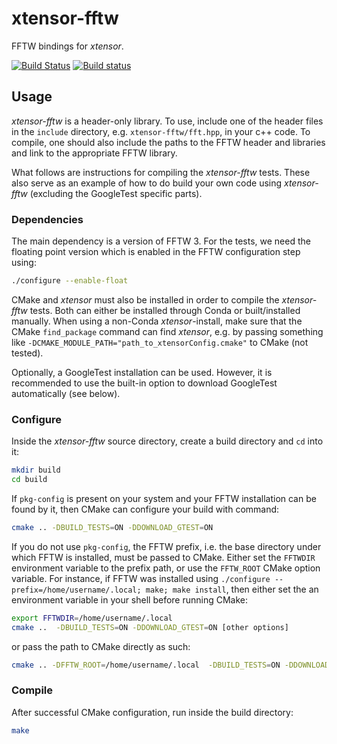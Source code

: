 # xtensor-fftw
FFTW bindings for _xtensor_.

[![Build Status](https://travis-ci.org/egpbos/xtensor-fftw.svg?branch=master)](https://travis-ci.org/egpbos/xtensor-fftw)
[![Build status](https://ci.appveyor.com/api/projects/status/l4wgk98kwospu7n1/branch/master?svg=true)](https://ci.appveyor.com/project/egpbos/xtensor-fftw/branch/master)

## Usage

_xtensor-fftw_ is a header-only library.
To use, include one of the header files in the `include` directory, e.g. `xtensor-fftw/fft.hpp`, in your c++ code.
To compile, one should also include the paths to the FFTW header and libraries and link to the appropriate FFTW library.

What follows are instructions for compiling the _xtensor-fftw_ tests.
These also serve as an example of how to do build your own code using _xtensor-fftw_ (excluding the GoogleTest specific parts).

### Dependencies
The main dependency is a version of FFTW 3.
For the tests, we need the floating point version which is enabled in the FFTW configuration step using:
```bash
./configure --enable-float
```

CMake and _xtensor_ must also be installed in order to compile the _xtensor-fftw_ tests.
Both can either be installed through Conda or built/installed manually.
When using a non-Conda _xtensor_-install, make sure that the CMake `find_package` command can find _xtensor_, e.g. by passing something like `-DCMAKE_MODULE_PATH="path_to_xtensorConfig.cmake"` to CMake (not tested).

Optionally, a GoogleTest installation can be used.
However, it is recommended to use the built-in option to download GoogleTest automatically (see below).

### Configure

Inside the _xtensor-fftw_ source directory, create a build directory and `cd` into it:
```bash
mkdir build
cd build
```
If `pkg-config` is present on your system and your FFTW installation can be found by it, then CMake can configure your build with command:
```bash
cmake .. -DBUILD_TESTS=ON -DDOWNLOAD_GTEST=ON
```
If you do not use `pkg-config`, the FFTW prefix, i.e. the base directory under which FFTW is installed, must be passed to CMake.
Either set the `FFTWDIR` environment variable to the prefix path, or use the `FFTW_ROOT` CMake option variable.
For instance, if FFTW was installed using `./configure --prefix=/home/username/.local; make; make install`, then either set the an environment variable in your shell before running CMake:
```bash
export FFTWDIR=/home/username/.local
cmake ..  -DBUILD_TESTS=ON -DDOWNLOAD_GTEST=ON [other options]
```
or pass the path to CMake directly as such:
```bash
cmake .. -DFFTW_ROOT=/home/username/.local  -DBUILD_TESTS=ON -DDOWNLOAD_GTEST=ON [other options]
```

### Compile

After successful CMake configuration, run inside the build directory:
```bash
make
```

<!-- ### Install -->